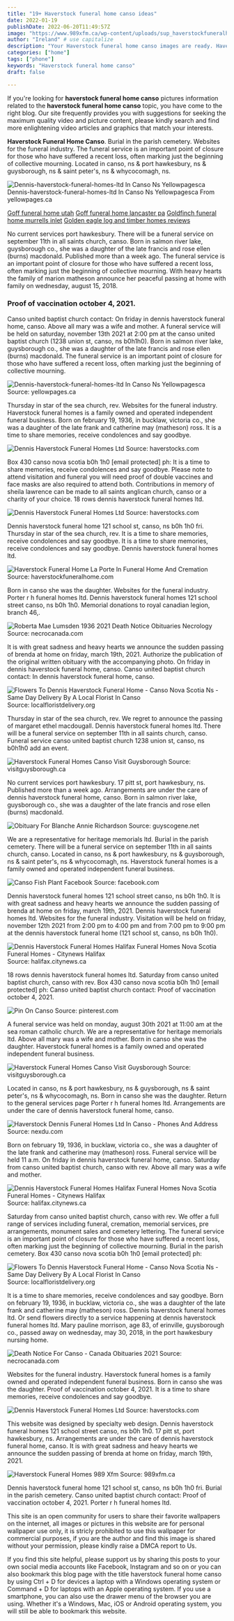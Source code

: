 ```yaml
---
title: "19+ Haverstock funeral home canso ideas"
date: 2022-01-19
publishDate: 2022-06-20T11:49:57Z
image: "https://www.989xfm.ca/wp-content/uploads/sup_haverstockfuneralhomes-490x150px-02.png"
author: "Ireland" # use capitalize
description: "Your Haverstock funeral home canso images are ready. Haverstock funeral home canso are a topic that is being searched for and liked by netizens now. You can Get the Haverstock funeral home canso files here. Get all free images."
categories: ["home"]
tags: ["phone"]
keywords: "Haverstock funeral home canso"
draft: false

---
```


If you're looking for **haverstock funeral home canso** pictures information related to the **haverstock funeral home canso** topic, you have come to the right  blog.  Our site frequently  provides you with  suggestions  for seeking  the maximum  quality video and picture  content, please kindly search and find more enlightening video articles and graphics  that match your interests.

**Haverstock Funeral Home Canso**. Burial in the parish cemetery. Websites for the funeral industry. The funeral service is an important point of closure for those who have suffered a recent loss, often marking just the beginning of collective mourning. Located in canso, ns &amp; port hawkesbury, ns &amp; guysborough, ns &amp; saint peter&#039;s, ns &amp; whycocomagh, ns.

![Dennis-haverstock-funeral-homes-ltd In Canso Ns Yellowpagesca](https://static.yellowpages.ca/ypca/ypui-6.53.0.0-20211116.1252/resources/images/merchant-no-logo.svg "Dennis-haverstock-funeral-homes-ltd In Canso Ns Yellowpagesca")
Dennis-haverstock-funeral-homes-ltd In Canso Ns Yellowpagesca From yellowpages.ca

[Goff funeral home utah](/goff-funeral-home-utah/)
[Goff funeral home lancaster pa](/goff-funeral-home-lancaster-pa/)
[Goldfinch funeral home murrells inlet](/goldfinch-funeral-home-murrells-inlet/)
[Golden eagle log and timber homes reviews](/golden-eagle-log-and-timber-homes-reviews/)

No current services port hawkesbury. There will be a funeral service on september 11th in all saints church, canso. Born in salmon river lake, guysborough co., she was a daughter of the late francis and rose ellen (burns) macdonald. Published more than a week ago. The funeral service is an important point of closure for those who have suffered a recent loss, often marking just the beginning of collective mourning. With heavy hearts the family of marion matheson announce her peaceful passing at home with family on wednesday, august 15, 2018.

### Proof of vaccination october 4, 2021.

Canso united baptist church contact: On friday in dennis haverstock funeral home, canso. Above all mary was a wife and mother. A funeral service will be held on saturday, november 13th 2021 at 2:00 pm at the canso united baptist church (1238 union st, canso, ns b0h1h0). Born in salmon river lake, guysborough co., she was a daughter of the late francis and rose ellen (burns) macdonald. The funeral service is an important point of closure for those who have suffered a recent loss, often marking just the beginning of collective mourning.


![Dennis-haverstock-funeral-homes-ltd In Canso Ns Yellowpagesca](https://static.yellowpages.ca/ypca/ypui-6.53.0.0-20211116.1252/resources/images/merchant-no-logo.svg "Dennis-haverstock-funeral-homes-ltd In Canso Ns Yellowpagesca")
Source: yellowpages.ca

Thursday in star of the sea church, rev. Websites for the funeral industry. Haverstock funeral homes is a family owned and operated independent funeral business. Born on february 19, 1936, in bucklaw, victoria co., she was a daughter of the late frank and catherine may (matheson) ross. It is a time to share memories, receive condolences and say goodbye.

![Dennis Haverstock Funeral Homes Ltd](https://www.haverstocks.com/images/panel-4.png "Dennis Haverstock Funeral Homes Ltd")
Source: haverstocks.com

Box 430 canso nova scotia b0h 1h0 [email protected] ph: It is a time to share memories, receive condolences and say goodbye. Please note to attend visitation and funeral you will need proof of double vaccines and face masks are also required to attend both. Contributions in memory of sheila lawrence can be made to all saints anglican church, canso or a charity of your choice. 18 rows dennis haverstock funeral homes ltd.

![Dennis Haverstock Funeral Homes Ltd](https://www.haverstocks.com/images/panel-1.png "Dennis Haverstock Funeral Homes Ltd")
Source: haverstocks.com

Dennis haverstock funeral home 121 school st, canso, ns b0h 1h0 fri. Thursday in star of the sea church, rev. It is a time to share memories, receive condolences and say goodbye. It is a time to share memories, receive condolences and say goodbye. Dennis haverstock funeral homes ltd.

![Haverstock Funeral Home La Porte In Funeral Home And Cremation](https://s3.amazonaws.com/CFSV2/siteimages/hvk/441728-logo.png "Haverstock Funeral Home La Porte In Funeral Home And Cremation")
Source: haverstockfuneralhome.com

Born in canso she was the daughter. Websites for the funeral industry. Porter r h funeral homes ltd. Dennis haverstock funeral homes 121 school street canso, ns b0h 1h0. Memorial donations to royal canadian legion, branch 46,.

![Roberta Mae Lumsden 1936 2021 Death Notice Obituaries Necrology](https://necrocanada.com/obituaries-2021/wp-content/uploads/2021/10/25/Roberta-Mae-Lumsden-1936-2021.jpg "Roberta Mae Lumsden 1936 2021 Death Notice Obituaries Necrology")
Source: necrocanada.com

It is with great sadness and heavy hearts we announce the sudden passing of brenda at home on friday, march 19th, 2021. Authorize the publication of the original written obituary with the accompanying photo. On friday in dennis haverstock funeral home, canso. Canso united baptist church contact: In dennis haverstock funeral home, canso.

![Flowers To Dennis Haverstock Funeral Home - Canso Nova Scotia Ns - Same Day Delivery By A Local Florist In Canso](https://www.localfloristdelivery.org/wp-content/uploads/2017/03/T218-2A-thumb-optimized.png "Flowers To Dennis Haverstock Funeral Home - Canso Nova Scotia Ns - Same Day Delivery By A Local Florist In Canso")
Source: localfloristdelivery.org

Thursday in star of the sea church, rev. We regret to announce the passing of margaret ethel macdougall. Dennis haverstock funeral homes ltd. There will be a funeral service on september 11th in all saints church, canso. Funeral service canso united baptist church 1238 union st, canso, ns b0h1h0 add an event.

![Haverstock Funeral Homes Canso Visit Guysborough](https://server.arcgisonline.com/ArcGIS/rest/services/World_Street_Map/MapServer/tile/11/736/671 "Haverstock Funeral Homes Canso Visit Guysborough")
Source: visitguysborough.ca

No current services port hawkesbury. 17 pitt st, port hawkesbury, ns. Published more than a week ago. Arrangements are under the care of dennis haverstock funeral home, canso. Born in salmon river lake, guysborough co., she was a daughter of the late francis and rose ellen (burns) macdonald.

![Obituary For Blanche Annie Richardson](https://guyscogene.net/cem/images/2018/allstscanso/obit002.jpg "Obituary For Blanche Annie Richardson")
Source: guyscogene.net

We are a representative for heritage memorials ltd. Burial in the parish cemetery. There will be a funeral service on september 11th in all saints church, canso. Located in canso, ns &amp; port hawkesbury, ns &amp; guysborough, ns &amp; saint peter&#039;s, ns &amp; whycocomagh, ns. Haverstock funeral homes is a family owned and operated independent funeral business.

![Canso Fish Plant Facebook](https://lookaside.fbsbx.com/lookaside/crawler/media/?media_id=29811109679 "Canso Fish Plant Facebook")
Source: facebook.com

Dennis haverstock funeral homes 121 school street canso, ns b0h 1h0. It is with great sadness and heavy hearts we announce the sudden passing of brenda at home on friday, march 19th, 2021. Dennis haverstock funeral homes ltd. Websites for the funeral industry. Visitation will be held on friday, november 12th 2021 from 2:00 pm to 4:00 pm and from 7:00 pm to 9:00 pm at the dennis haverstock funeral home (121 school st, canso, ns b0h 1h0).

![Dennis Haverstock Funeral Homes Halifax Funeral Homes Nova Scotia Funeral Homes - Citynews Halifax](https://server.arcgisonline.com/ArcGIS/rest/services/World_Topo_Map/MapServer/tile/8/91/84 "Dennis Haverstock Funeral Homes Halifax Funeral Homes Nova Scotia Funeral Homes - Citynews Halifax")
Source: halifax.citynews.ca

18 rows dennis haverstock funeral homes ltd. Saturday from canso united baptist church, canso with rev. Box 430 canso nova scotia b0h 1h0 [email protected] ph: Canso united baptist church contact: Proof of vaccination october 4, 2021.

![Pin On Canso](https://i.pinimg.com/736x/0f/1f/fd/0f1ffd81b5d9b2158964a58b4e3ba6b6.jpg "Pin On Canso")
Source: pinterest.com

A funeral service was held on monday, august 30th 2021 at 11:00 am at the sea roman catholic church. We are a representative for heritage memorials ltd. Above all mary was a wife and mother. Born in canso she was the daughter. Haverstock funeral homes is a family owned and operated independent funeral business.

![Haverstock Funeral Homes Canso Visit Guysborough](https://server.arcgisonline.com/ArcGIS/rest/services/World_Street_Map/MapServer/tile/11/735/671 "Haverstock Funeral Homes Canso Visit Guysborough")
Source: visitguysborough.ca

Located in canso, ns &amp; port hawkesbury, ns &amp; guysborough, ns &amp; saint peter&#039;s, ns &amp; whycocomagh, ns. Born in canso she was the daughter. Return to the general services page Porter r h funeral homes ltd. Arrangements are under the care of dennis haverstock funeral home, canso.

![Haverstock Dennis Funeral Homes Ltd In Canso - Phones And Address](https://cdn.nexdu.com/img/ca/map/haverstock-dennis-funeral-homes-ltd-978232.jpg "Haverstock Dennis Funeral Homes Ltd In Canso - Phones And Address")
Source: nexdu.com

Born on february 19, 1936, in bucklaw, victoria co., she was a daughter of the late frank and catherine may (matheson) ross. Funeral service will be held 11 a.m. On friday in dennis haverstock funeral home, canso. Saturday from canso united baptist church, canso with rev. Above all mary was a wife and mother.

![Dennis Haverstock Funeral Homes Halifax Funeral Homes Nova Scotia Funeral Homes - Citynews Halifax](https://server.arcgisonline.com/ArcGIS/rest/services/World_Street_Map/MapServer/tile/8/91/85 "Dennis Haverstock Funeral Homes Halifax Funeral Homes Nova Scotia Funeral Homes - Citynews Halifax")
Source: halifax.citynews.ca

Saturday from canso united baptist church, canso with rev. We offer a full range of services including funeral, cremation, memorial services, pre arrangements, monument sales and cemetery lettering. The funeral service is an important point of closure for those who have suffered a recent loss, often marking just the beginning of collective mourning. Burial in the parish cemetery. Box 430 canso nova scotia b0h 1h0 [email protected] ph:

![Flowers To Dennis Haverstock Funeral Home - Canso Nova Scotia Ns - Same Day Delivery By A Local Florist In Canso](https://www.localfloristdelivery.org/wp-content/uploads/2017/04/S8-4452-thumb-optimized.png "Flowers To Dennis Haverstock Funeral Home - Canso Nova Scotia Ns - Same Day Delivery By A Local Florist In Canso")
Source: localfloristdelivery.org

It is a time to share memories, receive condolences and say goodbye. Born on february 19, 1936, in bucklaw, victoria co., she was a daughter of the late frank and catherine may (matheson) ross. Dennis haverstock funeral homes ltd. Or send flowers directly to a service happening at dennis haverstock funeral homes ltd. Mary pauline morrison, age 83, of erinville, guysborough co., passed away on wednesday, may 30, 2018, in the port hawkesbury nursing home.

![Death Notice For Canso - Canada Obituaries 2021](https://necrocanada.com/obituaries-2021/wp-content/uploads/2021/11/15/David-Joseph-Boudreau-1942-2021.jpg "Death Notice For Canso - Canada Obituaries 2021")
Source: necrocanada.com

Websites for the funeral industry. Haverstock funeral homes is a family owned and operated independent funeral business. Born in canso she was the daughter. Proof of vaccination october 4, 2021. It is a time to share memories, receive condolences and say goodbye.

![Dennis Haverstock Funeral Homes Ltd](https://www.haverstocks.com/images/CompanyName.png "Dennis Haverstock Funeral Homes Ltd")
Source: haverstocks.com

This website was designed by specialty web design. Dennis haverstock funeral homes 121 school street canso, ns b0h 1h0. 17 pitt st, port hawkesbury, ns. Arrangements are under the care of dennis haverstock funeral home, canso. It is with great sadness and heavy hearts we announce the sudden passing of brenda at home on friday, march 19th, 2021.

![Haverstock Funeral Homes 989 Xfm](https://www.989xfm.ca/wp-content/uploads/sup_haverstockfuneralhomes-490x150px-02.png "Haverstock Funeral Homes 989 Xfm")
Source: 989xfm.ca

Dennis haverstock funeral home 121 school st, canso, ns b0h 1h0 fri. Burial in the parish cemetery. Canso united baptist church contact: Proof of vaccination october 4, 2021. Porter r h funeral homes ltd.

This site is an open community for users to share their favorite wallpapers on the internet, all images or pictures in this website are for personal wallpaper use only, it is stricly prohibited to use this wallpaper for commercial purposes, if you are the author and find this image is shared without your permission, please kindly raise a DMCA report to Us.

If you find this site helpful, please support us by sharing this posts to your own social media accounts like Facebook, Instagram and so on or you can also bookmark this blog page with the title haverstock funeral home canso by using Ctrl + D for devices a laptop with a Windows operating system or Command + D for laptops with an Apple operating system. If you use a smartphone, you can also use the drawer menu of the browser you are using. Whether it's a Windows, Mac, iOS or Android operating system, you will still be able to bookmark this website.
